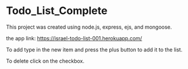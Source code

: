 # Todo_List_Complete
This project was created using node.js, express, ejs, and mongoose.

the app link: https://israel-todo-list-001.herokuapp.com/


To add type in the new item and press the plus button to add it to the list.

To delete click on the checkbox.

